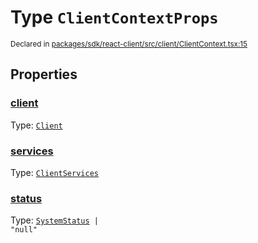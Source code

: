 # Type `ClientContextProps`
<sub>Declared in [packages/sdk/react-client/src/client/ClientContext.tsx:15](https://github.com/dxos/dxos/blob/main/packages/sdk/react-client/src/client/ClientContext.tsx#L15)</sub>





## Properties
### [client](https://github.com/dxos/dxos/blob/main/packages/sdk/react-client/src/client/ClientContext.tsx#L16)
Type: <code>[Client](/api/@dxos/react-client/classes/Client)</code>


### [services](https://github.com/dxos/dxos/blob/main/packages/sdk/react-client/src/client/ClientContext.tsx#L19)
Type: <code>[ClientServices](/api/@dxos/react-client/types/ClientServices)</code>


### [status](https://github.com/dxos/dxos/blob/main/packages/sdk/react-client/src/client/ClientContext.tsx#L21)
Type: <code>[SystemStatus](/api/@dxos/react-client/enums#SystemStatus) | "null"</code>
